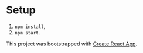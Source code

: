 # Setup
1. `npm install`,
2. `npm start`.

This project was bootstrapped with [Create React App](https://github.com/facebook/create-react-app).
